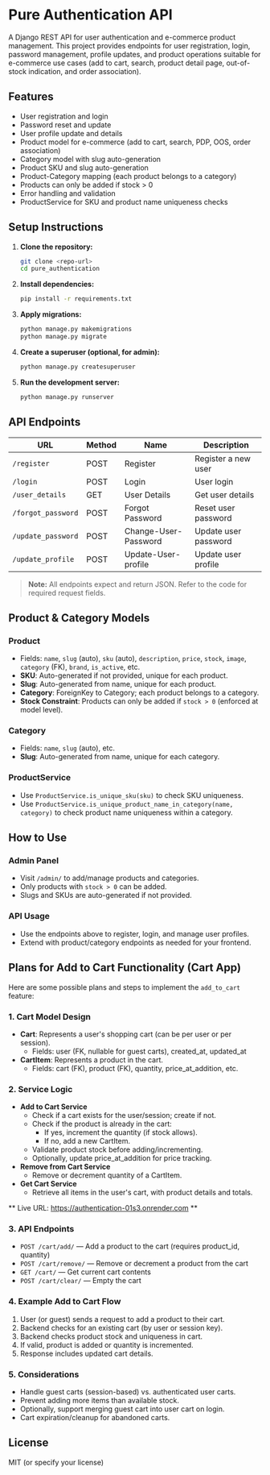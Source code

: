 # Pure Authentication API

A Django REST API for user authentication and e-commerce product management. This project provides endpoints for user registration, login, password management, profile updates, and product operations suitable for e-commerce use cases (add to cart, search, product detail page, out-of-stock indication, and order association).

## Features
- User registration and login
- Password reset and update
- User profile update and details
- Product model for e-commerce (add to cart, search, PDP, OOS, order association)
- Category model with slug auto-generation
- Product SKU and slug auto-generation
- Product-Category mapping (each product belongs to a category)
- Products can only be added if stock > 0
- Error handling and validation
- ProductService for SKU and product name uniqueness checks

## Setup Instructions
1. **Clone the repository:**
   ```bash
   git clone <repo-url>
   cd pure_authentication
   ```
2. **Install dependencies:**
   ```bash
   pip install -r requirements.txt
   ```
3. **Apply migrations:**
   ```bash
   python manage.py makemigrations
   python manage.py migrate
   ```
4. **Create a superuser (optional, for admin):**
   ```bash
   python manage.py createsuperuser
   ```
5. **Run the development server:**
   ```bash
   python manage.py runserver
   ```

## API Endpoints

| URL                | Method | Name                  | Description                        |
|--------------------|--------|-----------------------|------------------------------------|
| `/register`        | POST   | Register              | Register a new user                |
| `/login`           | POST   | Login                 | User login                         |
| `/user_details`    | GET    | User Details          | Get user details                   |
| `/forgot_password` | POST   | Forgot Password       | Reset user password                |
| `/update_password` | POST   | Change-User-Password  | Update user password               |
| `/update_profile`  | POST   | Update-User-profile   | Update user profile                |

> **Note:** All endpoints expect and return JSON. Refer to the code for required request fields.

## Product & Category Models

### Product
- Fields: `name`, `slug` (auto), `sku` (auto), `description`, `price`, `stock`, `image`, `category` (FK), `brand`, `is_active`, etc.
- **SKU**: Auto-generated if not provided, unique for each product.
- **Slug**: Auto-generated from name, unique for each product.
- **Category**: ForeignKey to Category; each product belongs to a category.
- **Stock Constraint**: Products can only be added if `stock > 0` (enforced at model level).

### Category
- Fields: `name`, `slug` (auto), etc.
- **Slug**: Auto-generated from name, unique for each category.

### ProductService
- Use `ProductService.is_unique_sku(sku)` to check SKU uniqueness.
- Use `ProductService.is_unique_product_name_in_category(name, category)` to check product name uniqueness within a category.

## How to Use

### Admin Panel
- Visit `/admin/` to add/manage products and categories.
- Only products with `stock > 0` can be added.
- Slugs and SKUs are auto-generated if not provided.

### API Usage
- Use the endpoints above to register, login, and manage user profiles.
- Extend with product/category endpoints as needed for your frontend.

## Plans for Add to Cart Functionality (Cart App)

Here are some possible plans and steps to implement the `add_to_cart` feature:

### 1. Cart Model Design
- **Cart**: Represents a user's shopping cart (can be per user or per session).
    - Fields: user (FK, nullable for guest carts), created_at, updated_at
- **CartItem**: Represents a product in the cart.
    - Fields: cart (FK), product (FK), quantity, price_at_addition, etc.

### 2. Service Logic
- **Add to Cart Service**
    - Check if a cart exists for the user/session; create if not.
    - Check if the product is already in the cart:
        - If yes, increment the quantity (if stock allows).
        - If no, add a new CartItem.
    - Validate product stock before adding/incrementing.
    - Optionally, update price_at_addition for price tracking.
- **Remove from Cart Service**
    - Remove or decrement quantity of a CartItem.
- **Get Cart Service**
    - Retrieve all items in the user's cart, with product details and totals.

** Live URL: https://authentication-01s3.onrender.com **

### 3. API Endpoints
- `POST /cart/add/` — Add a product to the cart (requires product_id, quantity)
- `POST /cart/remove/` — Remove or decrement a product from the cart
- `GET /cart/` — Get current cart contents
- `POST /cart/clear/` — Empty the cart

### 4. Example Add to Cart Flow
1. User (or guest) sends a request to add a product to their cart.
2. Backend checks for an existing cart (by user or session key).
3. Backend checks product stock and uniqueness in cart.
4. If valid, product is added or quantity is incremented.
5. Response includes updated cart details.

### 5. Considerations
- Handle guest carts (session-based) vs. authenticated user carts.
- Prevent adding more items than available stock.
- Optionally, support merging guest cart into user cart on login.
- Cart expiration/cleanup for abandoned carts.

## License
MIT (or specify your license) 
